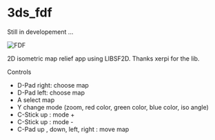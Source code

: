 # 3ds_fdf

Still in developement ...

![FDF](https://i.gyazo.com/add0c7e55ea60b68de107aff014118d0.png)

2D isometric map relief app using LIBSF2D. Thanks xerpi for the lib.

Controls

- D-Pad right: choose map
- D-Pad left: choose map
- A select map
- Y change mode (zoom, red color, green color, blue color, iso angle)
- C-Stick up : mode +
- C-Stick up : mode -
- C-Pad up , down, left, right : move map
